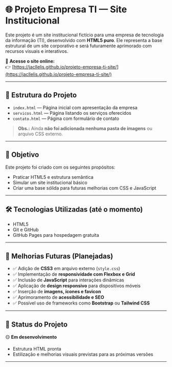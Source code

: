 # 🌐 Projeto Empresa TI — Site Institucional

Este projeto é um site institucional fictício para uma empresa de tecnologia da informação (TI), desenvolvido com **HTML5 puro**. Ele representa a base estrutural de um site corporativo e será futuramente aprimorado com recursos visuais e interativos.

🔗 **Acesse o site online:**  
👉 [https://jacllelis.github.io/projeto-empresa-ti-site/](https://jacllelis.github.io/projeto-empresa-ti-site/)

---

## 📁 Estrutura do Projeto

- `index.html` — Página inicial com apresentação da empresa  
- `servicos.html` — Página listando os serviços oferecidos  
- `contato.html` — Página com formulário de contato  

> **Obs.:** Ainda **não foi adicionada nenhuma pasta de imagens** ou arquivo CSS externo.

---

## 🎯 Objetivo

Este projeto foi criado com os seguintes propósitos:

- Praticar HTML5 e estrutura semântica
- Simular um site institucional básico
- Criar uma base sólida para futuras melhorias com CSS e JavaScript

---

## 🛠️ Tecnologias Utilizadas (até o momento)

- HTML5  
- Git e GitHub  
- GitHub Pages para hospedagem gratuita

---

## 🚀 Melhorias Futuras (Planejadas)

- ✅ Adição de **CSS3** em arquivo externo (`style.css`)
- ✅ Implementação de **responsividade com Flexbox e Grid**
- ✅ Inclusão de **JavaScript** para interações dinâmicas
- ✅ Aplicação de **design responsivo** para dispositivos móveis
- ✅ Inserção de **imagens, ícones e favicon**
- ✅ Aprimoramento de **acessibilidade e SEO**
- ✅ Possível uso de frameworks como **Bootstrap** ou **Tailwind CSS**

---

## 📌 Status do Projeto

🟡 **Em desenvolvimento**  
- Estrutura HTML pronta  
- Estilização e melhorias visuais previstas para as próximas versões

---
